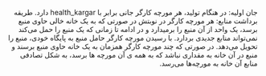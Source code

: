 <div dir="rtl">

جان اولیه: در هنگام تولید، هر مورچه کارگر جانی برابر با health_kargar دارد.
طریقه برداشت منابع: هر مورچه کارگر در نوبتش در صورتی که به یک خانه خالی حاوی منبع برسد، یک واحد از آن منبع را برمیدارد و در ادامه تا زمانی که یک منبع را حمل می‌کند نمی‌تواند منابع جدیدی بردارد. با رسیدن مورچه کارگر حامل منبع به پایگاه خودی، منبع را تحویل می‌دهد. در صورتی که چند مورچه کارگر همزمان به یک خانه حاوی منبع برسند و منبع در آن خانه به مقداری نباشد که به همه ی آن مورچه ها برسد، به شکل تصادفی منابع آن خانه به مورچه‌ها می‌رسد.
